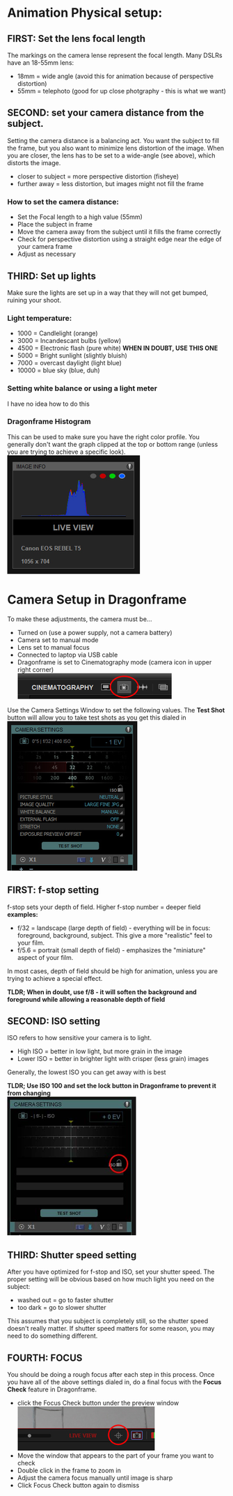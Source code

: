 # Animation Physical setup:

## FIRST: Set the lens focal length

The markings on the camera lense represent the focal length. Many DSLRs have an 18-55mm lens:

- 18mm = wide angle (avoid this for animation because of perspective distortion)
- 55mm = telephoto (good for up close photgraphy - this is what we want)

## SECOND: set your camera distance from the subject.

Setting the camera distance is a balancing act. You want the subject to fill the frame, but you also want to minimize lens distortion of the image. When you are closer, the lens has to be set to a wide-angle (see above), which distorts the image.

- closer to subject = more perspective distortion (fisheye)
- further away = less distortion, but images might not fill the frame

### How to set the camera distance:

- Set the Focal length to a high value (55mm)
- Place the subject in frame
- Move the camera away from the subject until it fills the frame correctly
- Check for perspective distortion using a straight edge near the edge of your camera frame
- Adjust as necessary

## THIRD: Set up lights

Make sure the lights are set up in a way that they will not get bumped, ruining your shoot.

### Light temperature:

- 1000 = Candlelight (orange)
- 3000 = Incandescant bulbs (yellow)
- 4500 = Electronic flash (pure white) **WHEN IN DOUBT, USE THIS ONE**
- 5000 = Bright sunlight (slightly bluish)
- 7000 = overcast daylight (light blue)
- 10000 = blue sky (blue, duh)

### Setting white balance or using a light meter

I have no idea how to do this

### Dragonframe Histogram

This can be used to make sure you have the right color profile. You generally don't want the graph clipped at the top or bottom range (unless you are trying to achieve a specific look).\
![Histogram](/images/cinema_histogram.jpg)

# Camera Setup in Dragonframe

To make these adjustments, the camera must be...

- Turned on (use a power supply, not a camera battery)
- Camera set to manual mode
- Lens set to manual focus
- Connected to laptop via USB cable
- Dragonframe is set to Cinematography mode (camera icon in upper right corner)\
  ![Cinematography Icon](/images/icon_cinematography.jpg)

Use the Camera Settings Window to set the following values. The **Test Shot** button will allow you to take test shots as you get this dialed in\
![Camera Settings](/images/cinema_camera_settings.jpg)

## FIRST: f-stop setting

f-stop sets your depth of field. Higher f-stop number = deeper field
**examples:**

- f/32 = landscape (large depth of field) - everything will be in focus: foreground, background, subject. This give a more "realistic" feel to your film.
- f/5.6 = portrait (small depth of field) - emphasizes the "miniature" aspect of your film.

In most cases, depth of field should be high for animation, unless you are trying to achieve a special effect.

**TLDR; When in doubt, use f/8 - it will soften the background and foreground while allowing a reasonable depth of field**

## SECOND: ISO setting

ISO refers to how sensitive your camera is to light.

- High ISO = better in low light, but more grain in the image
- Lower ISO = better in brighter light with crisper (less grain) images

Generally, the lowest ISO you can get away with is best

**TLDR; Use ISO 100 and set the lock button in Dragonframe to prevent it from changing**\
![Dragonframe ISO Lock](/images/icon_iso_lock.jpg)

## THIRD: Shutter speed setting

After you have optimized for f-stop and ISO, set your shutter speed. The proper setting will be obvious based on how much light you need on the subject:

- washed out = go to faster shutter
- too dark = go to slower shutter

This assumes that you subject is completely still, so the shutter speed doesn't really matter. If shutter speed matters for some reason, you may need to do something different.

## FOURTH: FOCUS

You should be doing a rough focus after each step in this process. Once you have all of the above settings dialed in, do a final focus with the **Focus Check** feature in Dragonframe.

- click the Focus Check button under the preview window\
  ![Focus Check](/images/cinema_focus_check.jpg)
- Move the window that appears to the part of your frame you want to check
- Double click in the frame to zoom in
- Adjust the camera focus manually until image is sharp
- Click Focus Check button again to dismiss
